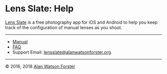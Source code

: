 # Lens Slate: Help

[Lens Slate](index.html) is a free photography app for iOS and Android to help you keep track of the configuration of manual lenses as you shoot.

<hr/>

* [Manual](manual.html)
* [FAQ](faq.html)
* Support Email: [lensslate@alanwatsonforster.org](mailto:lensslate@alanwatsonforster.org).

<hr/>

© 2016, 2018 [Alan Watson Forster](https://alanwatsonforster.org/)
